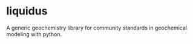 # liquidus
A generic geochemistry library for community standards in geochemical modeling with python.
